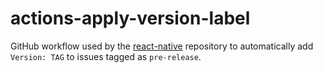 # actions-apply-version-label

GitHub workflow used by the [react-native](https://github.com/facebook/react-native) repository to automatically add `Version: TAG` to issues tagged as `pre-release`.
